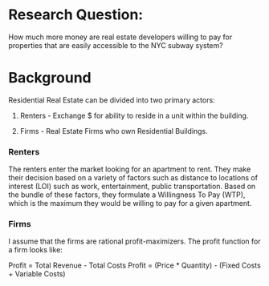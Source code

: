 # Research Question:

How much more money are real estate developers willing to pay for properties that are easily accessible to the NYC subway system?

# Background

Residential Real Estate can be divided into two primary actors:


1. Renters - Exchange $ for ability to reside in a unit within the building.


2. Firms - Real Estate Firms who own Residential Buildings.

### Renters

The renters enter the market looking for an apartment to rent. They make their decision based on a variety of factors such as distance to locations of interest (LOI) such as work, entertainment, public transportation. Based on the bundle of these factors, they formulate a Willingness To Pay (WTP), which is the maximum they would be willing to pay for a given apartment. 


### Firms

I assume that the firms are rational profit-maximizers. The profit function for a firm looks like:


Profit = Total Revenue - Total Costs
Profit = (Price * Quantity) - (Fixed Costs + Variable Costs)





